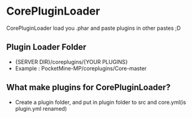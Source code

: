 # CorePluginLoader
CorePluginLoader load you .phar and paste plugins in other pastes ;D

## Plugin Loader Folder
- {SERVER DIR}/coreplugins/{YOUR PLUGINS}
- Example : PocketMine-MP/coreplugins/Core-master

## What make plugins for CorePluginLoader?
- Create a plugin folder, and put in plugin folder to src and core.yml(is plugin.yml renamed)
